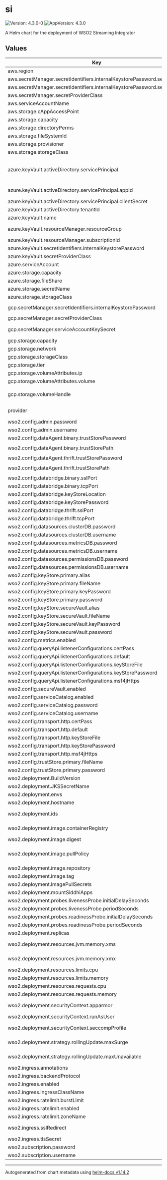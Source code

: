 # si

![Version: 4.3.0-0](https://img.shields.io/badge/Version-4.3.0--0-informational?style=flat-square) ![AppVersion: 4.3.0](https://img.shields.io/badge/AppVersion-4.3.0-informational?style=flat-square)

A Helm chart for the deployment of WSO2 Streaming Integrator

## Values

| Key | Type | Default | Description |
|-----|------|---------|-------------|
| aws.region | string | `""` | AWS region |
| aws.secretManager.secretIdentifiers.internalKeystorePassword.secretKey | string | `""` | Secret key for internal keystore password |
| aws.secretManager.secretIdentifiers.internalKeystorePassword.secretName | string | `""` | Secret name for internal keystore password |
| aws.secretManager.secretProviderClass | string | `""` | AWS Secret Manager secret provider class name |
| aws.serviceAccountName | string | `""` | AWS IAM service account name |
| aws.storage.cAppAccessPoint | string | `""` | EFS file system access point ID for mounting the CApps |
| aws.storage.capacity | string | `""` | Persistent volume storage capacity |
| aws.storage.directoryPerms | string | `"0777"` | Directory permissions for access point root directory creation |
| aws.storage.fileSystemId | string | `""` | EFS file system ID |
| aws.storage.provisioner | string | `"efs.csi.aws.com"` | Storage provisioner |
| aws.storage.storageClass | string | `""` | Persistent volume storage class name |
| azure.keyVault.activeDirectory.servicePrincipal | object | `{"appId":"","clientSecret":""}` | Service Principal created for transacting with the target Azure Key Vault For advanced details refer to official documentation (https://github.com/Azure/secrets-store-csi-driver-provider-azure/blob/master/docs/service-principal-mode.md) |
| azure.keyVault.activeDirectory.servicePrincipal.appId | string | `""` | Azure AD application name for fetching secrets via CSI secret store driver |
| azure.keyVault.activeDirectory.servicePrincipal.clientSecret | string | `""` | Client secret of Azure AD application client |
| azure.keyVault.activeDirectory.tenantId | string | `""` | Azure Active Directory tenant ID of the target Key Vault |
| azure.keyVault.name | string | `""` | Name of the target Azure Key Vault instance |
| azure.keyVault.resourceManager.resourceGroup | string | `""` | Name of the Azure Resource Group to which the target Azure Key Vault belongs |
| azure.keyVault.resourceManager.subscriptionId | string | `""` | Subscription ID of the target Azure Key Vault |
| azure.keyVault.secretIdentifiers.internalKeystorePassword | string | `""` |  |
| azure.keyVault.secretProviderClass | string | `""` |  |
| azure.serviceAccount | string | `""` |  |
| azure.storage.capacity | string | `""` | Persistent volume capacity |
| azure.storage.fileShare | string | `""` | Azure fileshare name |
| azure.storage.secretName | string | `""` | Azure file secret name |
| azure.storage.storageClass | string | `""` | Persistent volume storage class |
| gcp.secretManager.secretIdentifiers.internalKeystorePassword | string | `""` | Secret name for internal keystore password. Expected format is `projects/<PROJECT_ID>/secrets/<SECRET_NAME>/versions/<VERSION>` |
| gcp.secretManager.secretProviderClass | string | `""` | GCP Secret Manager secret provider class name |
| gcp.secretManager.serviceAccountKeySecret | string | `""` | K8s secret name which contains the JSON keyfile for the service account used to access the GCP Secret Manager |
| gcp.storage.capacity | string | `""` | Persistent volume storage capacity |
| gcp.storage.network | string | `""` | Network of the FileStore |
| gcp.storage.storageClass | string | `""` | Persistent volume storage class name |
| gcp.storage.tier | string | `""` |  |
| gcp.storage.volumeAttributes.ip | string | `""` | Pre-provisioned Filestore instance IP |
| gcp.storage.volumeAttributes.volume | string | `""` | Pre-provisioned Filestore instance share name |
| gcp.storage.volumeHandle | string | `""` | Volume handle of the GCP Filestore instance. Format `modeInstance/<zone>/<filestore-instance-name>/<filestore-share-name>` |
| provider | string | `""` | -------------------------------------------------------------------------------------- |
| wso2.config.admin.password | string | `"YWRtaW4="` | Super admin password |
| wso2.config.admin.username | string | `"admin"` | Super admin username |
| wso2.config.dataAgent.binary.trustStorePassword | string | `"wso2carbon"` |  |
| wso2.config.dataAgent.binary.trustStorePath | string | `"${sys:carbon.home}/resources/security/client-truststore.jks"` |  |
| wso2.config.dataAgent.thrift.trustStorePassword | string | `"wso2carbon"` |  |
| wso2.config.dataAgent.thrift.trustStorePath | string | `"${sys:carbon.home}/resources/security/client-truststore.jks"` |  |
| wso2.config.databridge.binary.sslPort | int | `9711` |  |
| wso2.config.databridge.binary.tcpPort | int | `9611` |  |
| wso2.config.databridge.keyStoreLocation | string | `"${sys:carbon.home}/resources/security/wso2carbon.jks"` |  |
| wso2.config.databridge.keyStorePassword | string | `"wso2carbon"` |  |
| wso2.config.databridge.thrift.sslPort | int | `7711` |  |
| wso2.config.databridge.thrift.tcpPort | int | `7611` |  |
| wso2.config.datasources.clusterDB.password | string | `"wso2carbon"` |  |
| wso2.config.datasources.clusterDB.username | string | `"wso2carbon"` |  |
| wso2.config.datasources.metricsDB.password | string | `"wso2carbon"` |  |
| wso2.config.datasources.metricsDB.username | string | `"wso2carbon"` |  |
| wso2.config.datasources.permissionsDB.password | string | `"wso2carbon"` |  |
| wso2.config.datasources.permissionsDB.username | string | `"wso2carbon"` |  |
| wso2.config.keyStore.primary.alias | string | `"wso2carbon"` | Primary keystore alias |
| wso2.config.keyStore.primary.fileName | string | `"wso2carbon.jks"` | Primary keystore file name |
| wso2.config.keyStore.primary.keyPassword | string | `""` | Primary keystore key password |
| wso2.config.keyStore.primary.password | string | `""` | Primary keystore password |
| wso2.config.keyStore.secureVault.alias | string | `"wso2carbon"` | Secure vault alias |
| wso2.config.keyStore.secureVault.fileName | string | `"securevault.jks"` | Secure vault file name |
| wso2.config.keyStore.secureVault.keyPassword | string | `""` | Secure vault key password |
| wso2.config.keyStore.secureVault.password | string | `""` | Secure vault password |
| wso2.config.metrics.enabled | bool | `false` |  |
| wso2.config.queryApi.listenerConfigurations.certPass | string | `"wso2carbon"` |  |
| wso2.config.queryApi.listenerConfigurations.default | int | `7070` |  |
| wso2.config.queryApi.listenerConfigurations.keyStoreFile | string | `"${carbon.home}/resources/security/wso2carbon.jks"` |  |
| wso2.config.queryApi.listenerConfigurations.keyStorePassword | string | `"wso2carbon"` |  |
| wso2.config.queryApi.listenerConfigurations.msf4jHttps | int | `7444` |  |
| wso2.config.secureVault.enabled | bool | `false` | Enable/Disable secure vault |
| wso2.config.serviceCatalog.enabled | bool | `false` |  |
| wso2.config.serviceCatalog.password | string | `"admin"` |  |
| wso2.config.serviceCatalog.username | string | `"admin"` |  |
| wso2.config.transport.http.certPass | string | `"wso2carbon"` |  |
| wso2.config.transport.http.default | int | `9090` |  |
| wso2.config.transport.http.keyStoreFile | string | `"${carbon.home}/resources/security/wso2carbon.jks"` |  |
| wso2.config.transport.http.keyStorePassword | string | `"wso2carbon"` |  |
| wso2.config.transport.http.msf4jHttps | int | `9443` |  |
| wso2.config.trustStore.primary.fileName | string | `"client-truststore.jks"` | Primary truststore file name |
| wso2.config.trustStore.primary.password | string | `""` | Primary truststore password |
| wso2.deployment.BuildVersion | string | `"4.3.0"` | Build version of the Streaming Integrator |
| wso2.deployment.JKSSecretName | string | `""` | K8s secret name which contains JKS files |
| wso2.deployment.envs | list | `nil` | Environment variables for the Streaming integrator deployment |
| wso2.deployment.hostname | string | `"si.wso2.com"` | Hostname of the Streaming Integrator deployment |
| wso2.deployment.ids | list | `["id-0"]` | The ids of the pods that need to be set. The number of elements in the ids should be the same as the number of replicas |
| wso2.deployment.image.containerRegistry | string | `"docker.io"` | Container registry (When running on a local Kubernetes cluster using local image, make this empty) |
| wso2.deployment.image.digest | string | `""` | Container image digest |
| wso2.deployment.image.pullPolicy | string | `"IfNotPresent"` | Container image pull policy. Refer (https://kubernetes.io/docs/concepts/containers/images/#updating-images) |
| wso2.deployment.image.repository | string | `"wso2/wso2si"` | Container image repository name |
| wso2.deployment.image.tag | string | `"4.3.0-ubuntu"` | Container image tag |
| wso2.deployment.imagePullSecrets | string | `""` | imagePullSecrets for private docker registry |
| wso2.deployment.mountSiddhiApps | bool | `false` |  |
| wso2.deployment.probes.livenessProbe.initialDelaySeconds | int | `60` |  |
| wso2.deployment.probes.livenessProbe.periodSeconds | int | `10` |  |
| wso2.deployment.probes.readinessProbe.initialDelaySeconds | int | `60` |  |
| wso2.deployment.probes.readinessProbe.periodSeconds | int | `10` |  |
| wso2.deployment.replicas | int | `1` | Number of deployment replicas |
| wso2.deployment.resources.jvm.memory.xms | string | `"512m"` | The minimum amount of memory that should be allocated for the JVM |
| wso2.deployment.resources.jvm.memory.xmx | string | `"1024m"` | The maximum amount of memory that should be allocated for the JVM |
| wso2.deployment.resources.limits.cpu | string | `"1000m"` | The maximum amount of CPU that should be allocated for a Pod |
| wso2.deployment.resources.limits.memory | string | `"1Gi"` | The maximum amount of memory that should be allocated for a Pod |
| wso2.deployment.resources.requests.cpu | string | `"500m"` | The minimum amount of CPU that should be allocated for a Pod |
| wso2.deployment.resources.requests.memory | string | `"512Mi"` | The minimum amount of memory that should be allocated for a Pod |
| wso2.deployment.securityContext.apparmor | bool | `true` | Enable/Disable AppArmor (https://kubernetes.io/docs/tutorials/security/apparmor/) |
| wso2.deployment.securityContext.runAsUser | string | `""` | The UID to run the entrypoint of the container process |
| wso2.deployment.securityContext.seccompProfile | bool | `true` | Enable/Disable seccomp profile (https://kubernetes.io/docs/tutorials/security/seccomp/) |
| wso2.deployment.strategy.rollingUpdate.maxSurge | int | `1` | The maximum number of pods that can be scheduled above the desired number of pods. |
| wso2.deployment.strategy.rollingUpdate.maxUnavailable | int | `0` | The maximum number of pods that can be unavailable during the update. |
| wso2.ingress.annotations | list | `nil` | Ingress annotations |
| wso2.ingress.backendProtocol | string | `"AUTO_HTTP"` | Controls how the Ingress communicates with backend services |
| wso2.ingress.enabled | bool | `true` | Enable Ingress for SI |
| wso2.ingress.ingressClassName | string | `"nginx"` | Ingress class name |
| wso2.ingress.ratelimit.burstLimit | string | `""` | Ingress ratelimit burst limit |
| wso2.ingress.ratelimit.enabled | bool | `false` | Ingress rate limit |
| wso2.ingress.ratelimit.zoneName | string | `""` | Ingress ratelimit zone name |
| wso2.ingress.sslRedirect | string | `"false"` | Controls how the  redirection of HTTPS if TLS is enabled for that ingress. |
| wso2.ingress.tlsSecret | string | `""` | K8s TLS secret for configured hostname |
| wso2.subscription.password | string | `""` | WSO2 subscription password |
| wso2.subscription.username | string | `""` | WSO2 subscription username |

----------------------------------------------
Autogenerated from chart metadata using [helm-docs v1.14.2](https://github.com/norwoodj/helm-docs/releases/v1.14.2)
